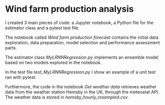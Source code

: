 # Wind farm production analysis

I created 3 main pieces of code: a Jupyter notebook, a Python file for the estimator class and a pytest test file. 

The notebook called *Wind farm production forecast* contains the initial data exploration, data preparation, model selection and performance assessment parts.

The estimator class *MyLRNNRegression.py* implements an ensemble model based on two models explored in the notebook.

In the test file *test_MyLRNNRegression.py* I show an example of a unit test ran with pytest.

Furthermore, the code in the notebook *Get weather data* retrieves weather data from the weather station Hemsby in the UK, through the meteostat API. The weather data is stored in *hemsby_hourly_resampled.csv*.

